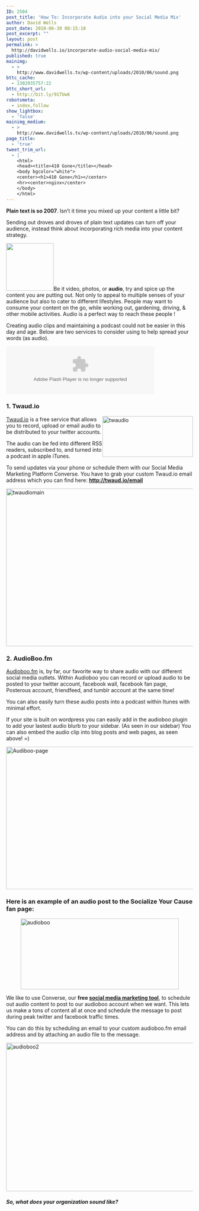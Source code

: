 ```yaml
---
ID: 2504
post_title: 'How To: Incorporate Audio into your Social Media Mix'
author: David Wells
post_date: 2010-06-30 08:15:18
post_excerpt: ""
layout: post
permalink: >
  http://davidwells.io/incorporate-audio-social-media-mix/
published: true
mainimg:
  - >
    http://www.davidwells.tv/wp-content/uploads/2010/06/sound.png
bttc_cache:
  - 1302935757:22
bttc_short_url:
  - http://bit.ly/91TUw6
robotsmeta:
  - index,follow
show_lightbox:
  - 'false'
mainimg_medium:
  - >
    http://www.davidwells.tv/wp-content/uploads/2010/06/sound.png
page_title:
  - 'true'
tweet_trim_url:
  - |
    <html>
    <head><title>410 Gone</title></head>
    <body bgcolor="white">
    <center><h1>410 Gone</h1></center>
    <hr><center>nginx</center>
    </body>
    </html>
---
```

<strong>Plain text is so 2007</strong>. Isn’t it time you mixed up your content a little bit?

Sending out droves and droves of plain text updates can turn off your audience, instead think about incorporating rich media into your content strategy.

<a href="http://www.davidwells.tv/wp-content/uploads/2010/06/1277867932_hint1.png"><img class="alignright size-full wp-image-2509" title="1277867932_hint" src="http://www.davidwells.tv/wp-content/uploads/2010/06/1277867932_hint1.png" alt="" width="128" height="128" /></a>Be it video, photos, or <strong>audio</strong>, try and spice up the content you are putting out. Not only to appeal to multiple senses of your audience but also to cater to different lifestyles. People may want to consume your content on the go, while working out, gardening, driving, &amp; other mobile activities. Audio is a perfect way to reach these people !

Creating audio clips and maintaining a podcast could not be easier in this day and age. Below are two services to consider using to help spread your words (as audio).

<object id="iefix1" classid="clsid:d27cdb6e-ae6d-11cf-96b8-444553540000" width="400" height="129" codebase="http://download.macromedia.com/pub/shockwave/cabs/flash/swflash.cab#version=6,0,40,0"><param name="data" value="http://boos.audioboo.fm/swf/fullsize_player.swf" /><param name="scale" value="noscale" /><param name="salign" value="lt" /><param name="bgColor" value="#FFFFFF" /><param name="allowScriptAccess" value="always" /><param name="wmode" value="window" /><param name="FlashVars" value="mp3Time=10.55pm+24+Jun+2010&amp;mp3=http%3A%2F%2Faudioboo.fm%2Fboos%2F145007-have-you-thought-about-incorporating-audio-into-your-social-media-mix.mp3&amp;mp3Author=SocializeYourCause&amp;mp3LinkURL=http%3A%2F%2Faudioboo.fm%2Fboos%2F145007-have-you-thought-about-incorporating-audio-into-your-social-media-mix&amp;mp3Title=Have+you+thought+about+incorporating+audio+into+your+Social+Media+Mix%3F" /><param name="src" value="http://boos.audioboo.fm/swf/fullsize_player.swf" /><param name="bgcolor" value="#FFFFFF" /><param name="flashvars" value="mp3Time=10.55pm+24+Jun+2010&amp;mp3=http%3A%2F%2Faudioboo.fm%2Fboos%2F145007-have-you-thought-about-incorporating-audio-into-your-social-media-mix.mp3&amp;mp3Author=SocializeYourCause&amp;mp3LinkURL=http%3A%2F%2Faudioboo.fm%2Fboos%2F145007-have-you-thought-about-incorporating-audio-into-your-social-media-mix&amp;mp3Title=Have+you+thought+about+incorporating+audio+into+your+Social+Media+Mix%3F" /><embed id="iefix1" type="application/x-shockwave-flash" width="400" height="129" src="http://boos.audioboo.fm/swf/fullsize_player.swf" flashvars="mp3Time=10.55pm+24+Jun+2010&amp;mp3=http%3A%2F%2Faudioboo.fm%2Fboos%2F145007-have-you-thought-about-incorporating-audio-into-your-social-media-mix.mp3&amp;mp3Author=SocializeYourCause&amp;mp3LinkURL=http%3A%2F%2Faudioboo.fm%2Fboos%2F145007-have-you-thought-about-incorporating-audio-into-your-social-media-mix&amp;mp3Title=Have+you+thought+about+incorporating+audio+into+your+Social+Media+Mix%3F" wmode="window" allowscriptaccess="always" bgcolor="#FFFFFF" salign="lt" scale="noscale" data="http://boos.audioboo.fm/swf/fullsize_player.swf"></embed></object>
<!--more-->
<h3>1. Twaud.io</h3>
<img style="display: inline; margin-left: 0px; margin-right: 0px; border-width: 0px;" title="twaudio" src="http://www.davidwells.tv/wp-content/uploads/2010/06/twaudio_thumb1.png" border="0" alt="twaudio" width="244" height="110" align="right" /><a href="http://twaud.io/">Twaud.io</a> is a free service that allows you to record, upload or email audio to be distributed to your twitter accounts.

The audio can be fed into different RSS readers, subscribed to, and turned into a podcast in apple iTunes.

To send updates via your phone or schedule them with our Social Media Marketing Platform Converse. You have to grab your custom Twaud.io email address which you can find here: <a href="http://twaud.io/email"><strong>http://twaud.io/email</strong></a>

<a href="http://www.davidwells.tv/wp-content/uploads/2010/06/twaudiomain1.png"><img style="display: inline; border-width: 0px;" title="twaudiomain" src="http://www.davidwells.tv/wp-content/uploads/2010/06/twaudiomain_thumb1.png" border="0" alt="twaudiomain" width="543" height="425" /></a>
<h3>2. AudioBoo.fm</h3>
<a href="http://audioboo.fm/">Audioboo.fm</a> is, by far, our favorite way to share audio with our different social media outlets. Within Audioboo you can record or upload audio to be posted to your twitter account, facebook wall, facebook fan page, Posterous account, friendfeed, and tumblr account at the same time!

You can also easily turn these audio posts into a podcast within Itunes with minimal effort.

If your site is built on wordpress you can easily add in the audioboo plugin to add your lastest audio blurb to your sidebar. (As seen in our sidebar) You can also embed the audio clip into blog posts and web pages, as seen above! =)

<a href="http://www.davidwells.tv/wp-content/uploads/2010/06/Audiboopage1.png"><img style="display: inline; border-width: 0px;" title="Audiboo-page" src="http://www.davidwells.tv/wp-content/uploads/2010/06/Audiboopage_thumb1.png" border="0" alt="Audiboo-page" width="544" height="384" /></a>
<h3>Here is an example of an audio post to the Socialize Your Cause fan page:</h3>
<a href="http://www.davidwells.tv/wp-content/uploads/2010/06/audioboo11.png"><img style="display: block; float: none; margin-left: auto; margin-right: auto; border: 0px;" title="audioboo" src="http://www.davidwells.tv/wp-content/uploads/2010/06/audioboo_thumb11.png" border="0" alt="audioboo" width="427" height="191" /></a>

We like to use Converse, our <strong>free </strong><a href="http://www.socializeyourcause.org/social-media-marketing-platform/"><strong>social media marketing tool</strong></a>, to schedule out audio content to post to our audioboo account when we want. This lets us make a tons of content all at once and schedule the message to post during peak twitter and facebook traffic times.

You can do this by scheduling an email to your custom audioboo.fm email address and by attaching an audio file to the message.

<a href="http://www.davidwells.tv/wp-content/uploads/2010/06/audioboo21.png"><img style="display: inline; border: 0px;" title="audioboo2" src="http://www.davidwells.tv/wp-content/uploads/2010/06/audioboo2_thumb1.png" border="0" alt="audioboo2" width="544" height="400" /></a>
<h5>So, what does your organization sound like?</h5>